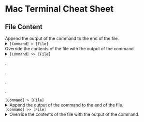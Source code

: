 # Mac Terminal Cheat Sheet

## File Content


<td>
  Append the output of the command to the end of the file.
  <details>
    <summary><code>[Command] > [File]                                </code></summary>
    <blockquote>Name: Append Output Redirection</blockquote>
  </details>
</td>

<td>
  Override the contents of the file with the output of the command.
  <details>
    <summary><code>[Command] >> [File]                               </code></summary>
    <blockquote>Name: Output Redirection</blockquote>
  </details>
</td>


.

.

.


.













<td>
  <code>[Command] > [File]                                </code>
  <details>
    <summary>Append the output of the command to the end of the file.</summary>
    <blockquote>Name: Append Output Redirection</blockquote>
  </details>
</td>

<td>
  <code>[Command] >> [File]                               </code>
  <details>
    <summary>Override the contents of the file with the output of the command.</summary>
    <blockquote>Name: Output Redirection</blockquote>
  </details>
</td>

